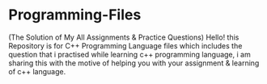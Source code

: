 # Programming-Files
(The Solution of My All Assignments &amp; Practice Questions)
Hello! this Repository is for C++ Programming Language files which includes the question that i practised while learning c++ programming language, i am sharing this with the motive of helping you with your assignment & learning of c++ language.
